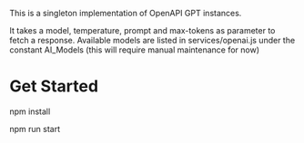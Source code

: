 This is a singleton implementation of OpenAPI GPT instances.

It takes a model, temperature, prompt and max-tokens as parameter to fetch a response.
Available models are listed in services/openai.js under the constant AI_Models (this will require manual maintenance for now)

# Get Started

npm install

npm run start

